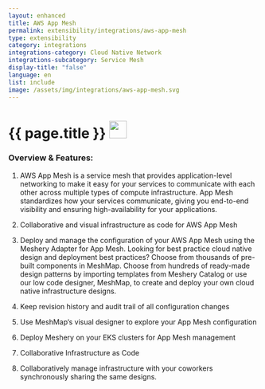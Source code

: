 ```yaml
---
layout: enhanced
title: AWS App Mesh
permalink: extensibility/integrations/aws-app-mesh
type: extensibility
category: integrations
integrations-category: Cloud Native Network
integrations-subcategory: Service Mesh
display-title: "false"
language: en
list: include
image: /assets/img/integrations/aws-app-mesh.svg
---
```


<h1>{{ page.title }} <img src="{{ page.image }}" style="width: 35px; height: 35px;" /></h1>


<!-- This needs replaced with the Category property, not the sub-category.
 #### About: AWS App Mesh is a service mesh that provides application-level networking to make it easy for your services to communicate with each other across multiple types of compute infrastructure. App Mesh standardizes how your services communicate, giving you end-to-end visibility and ensuring high-availability for your applications. -->

### Overview & Features:

1. AWS App Mesh is a service mesh that provides application-level networking to make it easy for your services to communicate with each other across multiple types of compute infrastructure. App Mesh standardizes how your services communicate, giving you end-to-end visibility and ensuring high-availability for your applications.

2. Collaborative and visual infrastructure as code for AWS App Mesh

4. 
    Deploy and manage the configuration of your AWS App Mesh using the Meshery Adapter for App Mesh. Looking for best practice cloud native design and deployment best practices? Choose from thousands of pre-built components in MeshMap. Choose from hundreds of ready-made design patterns by importing templates from Meshery Catalog or use our low code designer, MeshMap, to create and deploy your own cloud native infrastructure designs.



5. Keep revision history and audit trail of all configuration changes

6. Use MeshMap&lsquo;s visual designer to explore your App Mesh configuration

7. Deploy Meshery on your EKS clusters for App Mesh management

8. Collaborative Infrastructure as Code

9. Collaboratively manage infrastructure with your coworkers synchronously sharing the same designs.

